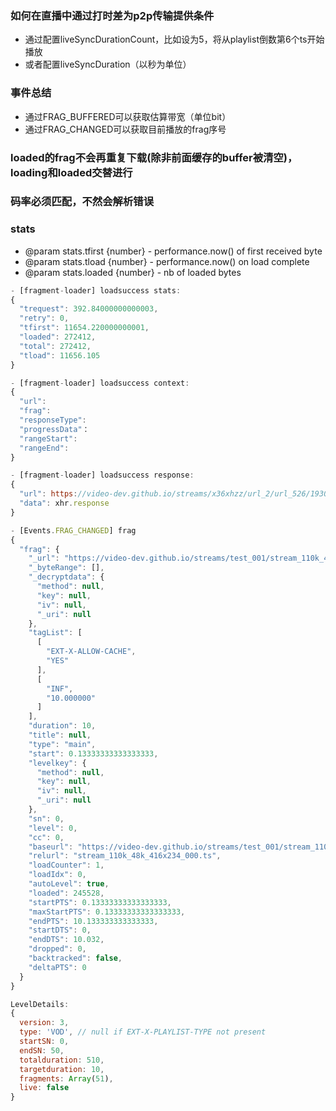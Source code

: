 ### 如何在直播中通过打时差为p2p传输提供条件
- 通过配置liveSyncDurationCount，比如设为5，将从playlist倒数第6个ts开始播放
- 或者配置liveSyncDuration（以秒为单位）

### 事件总结
- 通过FRAG_BUFFERED可以获取估算带宽（单位bit）
- 通过FRAG_CHANGED可以获取目前播放的frag序号

### loaded的frag不会再重复下载(除非前面缓存的buffer被清空)，loading和loaded交替进行

### 码率必须匹配，不然会解析错误

### stats
- @param stats.tfirst {number} - performance.now() of first received byte
- @param stats.tload {number} - performance.now() on load complete
- @param stats.loaded {number} - nb of loaded bytes

```javascript
- [fragment-loader] loadsuccess stats:
{
  "trequest": 392.84000000000003,
  "retry": 0,
  "tfirst": 11654.220000000001,
  "loaded": 272412,
  "total": 272412,
  "tload": 11656.105
}

- [fragment-loader] loadsuccess context:
{
  "url": 
  "frag": 
  "responseType": 
  "progressData"：
  "rangeStart":
  "rangeEnd": 
}

- [fragment-loader] loadsuccess response:
{
  "url": https://video-dev.github.io/streams/x36xhzz/url_2/url_526/193039199_mp4_h264_aac_ld_7.ts
  "data": xhr.response
}

- [Events.FRAG_CHANGED] frag
{
  "frag": {
    "_url": "https://video-dev.github.io/streams/test_001/stream_110k_48k_416x234_000.ts",
    "_byteRange": [],
    "_decryptdata": {
      "method": null,
      "key": null,
      "iv": null,
      "_uri": null
    },
    "tagList": [
      [
        "EXT-X-ALLOW-CACHE",
        "YES"
      ],
      [
        "INF",
        "10.000000"
      ]
    ],
    "duration": 10,
    "title": null,
    "type": "main",
    "start": 0.13333333333333333,
    "levelkey": {
      "method": null,
      "key": null,
      "iv": null,
      "_uri": null
    },
    "sn": 0,
    "level": 0,
    "cc": 0,
    "baseurl": "https://video-dev.github.io/streams/test_001/stream_110k_48k_416x234.m3u8",
    "relurl": "stream_110k_48k_416x234_000.ts",
    "loadCounter": 1,
    "loadIdx": 0,
    "autoLevel": true,
    "loaded": 245528,
    "startPTS": 0.13333333333333333,
    "maxStartPTS": 0.13333333333333333,
    "endPTS": 10.133333333333333,
    "startDTS": 0,
    "endDTS": 10.032,
    "dropped": 0,
    "backtracked": false,
    "deltaPTS": 0
  }
}
```

```javascript
LevelDetails:
{
  version: 3,
  type: 'VOD', // null if EXT-X-PLAYLIST-TYPE not present
  startSN: 0,
  endSN: 50,
  totalduration: 510,
  targetduration: 10,
  fragments: Array(51),
  live: false
}
```